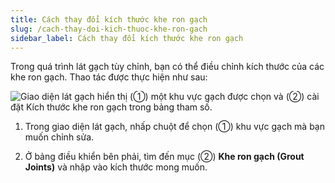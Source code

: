 ```yaml
---
title: Cách thay đổi kích thước khe ron gạch
slug: /cach-thay-doi-kich-thuoc-khe-ron-gach
sidebar_label: Cách thay đổi kích thước khe ron gạch
---
```


Trong quá trình lát gạch tùy chỉnh, bạn có thể điều chỉnh kích thước của các khe ron gạch. Thao tác được thực hiện như sau:

![Giao diện lát gạch hiển thị (①) một khu vực gạch được chọn và (②) cài đặt Kích thước khe ron gạch trong bảng tham số.](https://storage.googleapis.com/jegavn_kb/image_jegavn/658.1.jpg)

1. Trong giao diện lát gạch, nhấp chuột để chọn (①) khu vực gạch mà bạn muốn chỉnh sửa.

2. Ở bảng điều khiển bên phải, tìm đến mục (②) **Khe ron gạch (Grout Joints)** và nhập vào kích thước mong muốn.